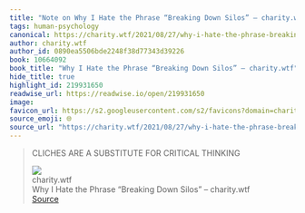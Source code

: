 ```yaml
---
title: "Note on Why I Hate the Phrase “Breaking Down Silos” – charity.wtf via charity.wtf"
tags: human-psychology
canonical: https://charity.wtf/2021/08/27/why-i-hate-the-phrase-breaking-down-silos/
author: charity.wtf
author_id: 0890ea5506bde2248f38d77343d39226
book: 10664092
book_title: "Why I Hate the Phrase “Breaking Down Silos” – charity.wtf"
hide_title: true
highlight_id: 219931650
readwise_url: https://readwise.io/open/219931650
image: 
favicon_url: https://s2.googleusercontent.com/s2/favicons?domain=charity.wtf
source_emoji: 🌐
source_url: "https://charity.wtf/2021/08/27/why-i-hate-the-phrase-breaking-down-silos/#:~:text=CLICHES%20ARE%20A,FOR%20CRITICAL%20THINKING"
---
```


> CLICHES ARE A SUBSTITUTE FOR CRITICAL THINKING
> <div class="quoteback-footer"><div class="quoteback-avatar"><img class="mini-favicon" src="https://s2.googleusercontent.com/s2/favicons?domain=charity.wtf"></div><div class="quoteback-metadata"><div class="metadata-inner"><span style="display:none">FROM:</span><div aria-label="charity.wtf" class="quoteback-author"> charity.wtf</div><div aria-label="Why I Hate the Phrase “Breaking Down Silos” – charity.wtf" class="quoteback-title"> Why I Hate the Phrase “Breaking Down Silos” – charity.wtf</div></div></div><div class="quoteback-backlink"><a target="_blank" aria-label="go to the full text of this quotation" rel="noopener" href="https://charity.wtf/2021/08/27/why-i-hate-the-phrase-breaking-down-silos/#:~:text=CLICHES%20ARE%20A,FOR%20CRITICAL%20THINKING" class="quoteback-arrow"> Source</a></div></div>